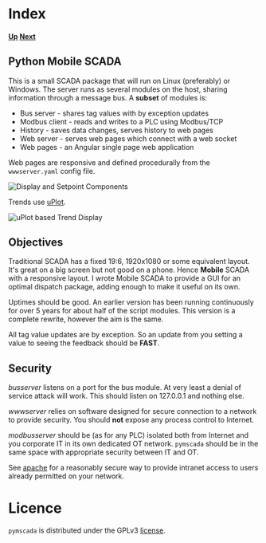 # Index
#### [Up](../README.md) [Next](./windows_demo.md)

## Python Mobile SCADA

This is a small SCADA package that will run on Linux (preferably) or
Windows. The server runs as several modules on the host, sharing
information through a message bus. A __subset__ of modules is:

- Bus server - shares tag values with by exception updates
- Modbus client - reads and writes to a PLC using Modbus/TCP
- History - saves data changes, serves history to web pages
- Web server - serves web pages which connect with a web socket
- Web pages - an Angular single page web application

Web pages are responsive and defined procedurally from the
```wwwserver.yaml``` config file.

![Display and Setpoint Components](ex001.png)

Trends use [uPlot](https://github.com/leeoniya/uPlot).

![uPlot based Trend Display](ex002.png)

## Objectives

Traditional SCADA has a fixed 19:6, 1920x1080 or some equivalent layout.
It's great on a big screen but not good on a phone. Hence __Mobile__
SCADA with a responsive layout. I wrote Mobile SCADA to provide a GUI for
an optimal dispatch package, adding enough to make it useful on its own.

Uptimes should be good. An earlier version has been running continuously
for over 5 years for about half of the script modules. This version is a
complete rewrite, however the aim is the same.

All tag value updates are by exception. So an update from you setting a
value to seeing the feedback should be __FAST__.

## Security
_busserver_ listens on a port for the bus module. At very least
a denial of service attack will work. This should listen on 127.0.0.1
and nothing else.

_wwwserver_ relies on software designed for secure connection to
a network to provide security. You should __not__ expose any process
control to Internet.

_modbusserver_ should be (as for any PLC) isolated both from Internet
and you corporate IT in its own dedicated OT network. ```pymscada```
should be in the same space with appropriate security between IT and OT.

See [apache](./apache.md) for a reasonably secure way to provide
intranet access to users already permitted on your network.

# Licence

```pymscada``` is distributed under the GPLv3 [license](./LICENSE).
